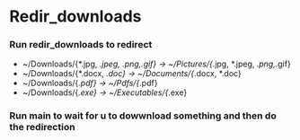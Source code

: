 # Redir_downloads
### Run redir_downloads to redirect
- ~/Downloads/{*.jpg, *.jpeg, *.png,*.gif}  ->  ~/Pictures/{*.jpg, *.jpeg, *.png,*.gif}
- ~/Downloads/{*.docx, *.doc} ->  ~/Documents/{*.docx, *.doc}
- ~/Downloads/{*.pdf} ->  ~/Pdfs/{*.pdf}
- ~/Downloads/{*.exe} ->  ~/Executables/{*.exe}

### Run main to wait for u to dowwnload something and then do the redirection
